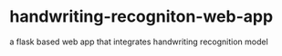 # handwriting-recogniton-web-app
a flask based web app that integrates handwriting recognition model

